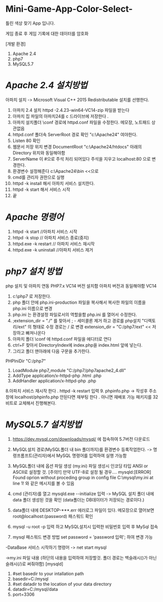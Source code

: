 # Mini-Game-App-Color-Select-

틀린 색상 찾기 App 입니다.

게임 종료 후 게임 기록에 대한 데이터를 암호화

[개발 환경]
1. Apache 2.4
2. php7
3. MySQL5.7

# *Apache 2.4 설치방법*
아파치 설치 -> Microsoft Visual C++ 2015 Redistributable  설치를 선행한다.
1. 아파치 2.4 설치 httpd -2.4.23-win64-VC14-zip 파일을 받는다
2. 아파치 집 파일의 아파치24를 c 드라이브에 저장한다 . 
3. 아파치 설치폴더 \conf 경로에 httpd.conf  파일을 수정한다. 메모장, 노트패드 상관없음
4. httpd.conf 폴더속 ServerRoot 경로 확인 "c:\Apache24" 여야한다.
5. Listen 80 확인
6. 웹문서 저장 위치 변경 DocumentRoot "c:\Apache24/htdocs" 아래의 Directory 위치와 동일해야함
7. ServerName 이 #으로 주석 처리 되어있다 주석을 지우고 localhost:80 으로 변경한다.
8. 환경변수 설정해준다 c:\Apache24\bin <<으로 
9. cmd를 관리자 권한으로 실행
10. httpd -k install 해서 아파치 서비스 설치한다.
11. httpd -k start 해서 서비스 시작
12. 끝

# *Apache 명령어*
1. httpd -k start //아파치 서비스 시작
2. httpd -k stop // 아파치 서비스 종료(중지)
3. httpd.exe -k restart // 아파치 서비스 재시작
4. httpd.exe -k uninstall //아파치 서비스 제거

# *php7 설치 방법*
php 설치 및 아파치 연동 PHP7.x VC14 버전 설치함 아파치 버전과 동일해야함 VC14
1. c:\php7 로 저장한다.
2. php 폴더 안에 php.ini-production 파일을 복사해서 복사한 파일의 이름을 php.ini 이름으로 변경
3. php.ini 는 환경설정 파일로서의 역할을함 php.ini 를 열어서 수정한다.
4. ;extension_dir = "./" 를 찾아서 ; - 세미콜론 제거 하고 경로를 php설치 "디렉토리/ext" 의 형태로 수정 경로는 / 로 변경
extension_dir = "C:/php7/ext" << 저장하고 빠져나온다
5. 아파치 폴더 \conf 에 httpd.conf 파일을 에디터로 연다 
6. ctrl+F <IfModule dir_module> 찾아서 DirectoryIndex에 index.php을 index.html 앞에 넣는다. 
7. 그리고 폴더 맨아래에 다음 구문을 추가한다.

PHPIniDir "C:/php7"
1. LoadModule php7_module "C:/php7/php7apache2_4.dll"
2. AddType application/x-httpd-php .html .php
3. AddHandler application/x-httpd-php .php

8.아파치 서비스 재시작 한다 . httpd -k restart 입력 
9. phpinfo.php -> <?php phpinfo()?> 작성후 주소창에 localhost/phpinfo.php 
안된다면 재부팅 한다 . 아니면 재배포 가능 패키지를 32비트로 교체해서 진행해본다.

# *MySQL5.7 설치방법*
1. https://dev.mysql.com/downloads/mysql/ 에 접속하여 5.7버전 다운로드
2. MySQL설치 경로(MySQL폴더 내 bin 폴더까지)를 환경변수 등록작업한다. -> 명령프롬프트(관리자)에서 MySQL 명령어를 입력하여 실행 가능함
3. MySQL폴더 내에 옵션 파일 생성 (my.ini) 파일 생성시 인코딩 타입 ANSI or ASCII로 설정할 것.
[주의!!]
만약 UTF-8로 설정 될 경우....
mysqld:[ERROR] Found oprion without proceding group in config file C:\mysql\my.ini at line 1! 와 같은 메시지를 볼 수 있음  

4. cmd (관리자)를 열고 mysqld.exe --initialize 입력 -> MySQL 설치 폴더 내에 data 폴더 생성된 것을 확인
(data폴더는 DB데이터가 저장되는 경로이다.)
5. data폴더 내에 DESKTOP-***.err 에러로그 파일이 있다. 메모장으로 열어보면 root@localhost:(password) 패스워드 확인
6. mysql -u root -p 입력 하고 MySQL설치시 입력한 비밀번호 입력 후 MySql 접속
7. mysql 패스워드 변경 방법 set password = 'password 입력'; 하여 변경 가능

-DataBase 서비스 시작하기 명령어 -> net start mysql



->my.ini 파일 내용 (하단의 내용을 입력하여 저장할것. 폴더 경로는 백슬래시(\)가 아닌 슬래시(/)로 써줘야함)
[mysqld]
1. #set basedir to your intallation path
2. basedir=C:/mysql
3. #set datadir to the location of your data directory
4. datadir=C:/mysql/data
5. port=3306
